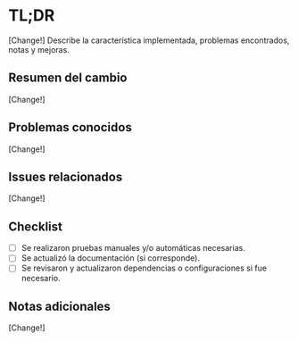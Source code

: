 # TL;DR
<!-- Breve resumen del cambio (máximo 2-3 líneas). -->
[Change!] Describe la característica implementada, problemas encontrados, notas y mejoras.

## Resumen del cambio
<!-- Explica el motivo del cambio y cómo soluciona el problema. -->
[Change!]

## Problemas conocidos
<!-- Lista cualquier problema conocido o limitación de la implementación actual. -->
[Change!]

## Issues relacionados
<!-- Si el cambio cierra o se relaciona con algún issue, refiérenlo aquí (por ejemplo: "Closes #123"). -->
[Change!]

## Checklist
- [ ] Se realizaron pruebas manuales y/o automáticas necesarias.
- [ ] Se actualizó la documentación (si corresponde).
- [ ] Se revisaron y actualizaron dependencias o configuraciones si fue necesario.

## Notas adicionales
<!-- Agrega cualquier comentario extra o advertencia relevante para la revisión del PR. -->
[Change!]
